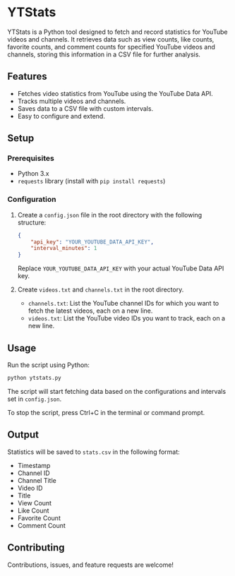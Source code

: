 # YTStats

YTStats is a Python tool designed to fetch and record statistics for YouTube videos and channels. It retrieves data such as view counts, like counts, favorite counts, and comment counts for specified YouTube videos and channels, storing this information in a CSV file for further analysis.

## Features

- Fetches video statistics from YouTube using the YouTube Data API.
- Tracks multiple videos and channels.
- Saves data to a CSV file with custom intervals.
- Easy to configure and extend.

## Setup

### Prerequisites

- Python 3.x
- `requests` library (install with `pip install requests`)

### Configuration

1. Create a `config.json` file in the root directory with the following structure:

    ```json
    {
        "api_key": "YOUR_YOUTUBE_DATA_API_KEY",
        "interval_minutes": 1
    }
    ```

    Replace `YOUR_YOUTUBE_DATA_API_KEY` with your actual YouTube Data API key.

2. Create `videos.txt` and `channels.txt` in the root directory.
   - `channels.txt`: List the YouTube channel IDs for which you want to fetch the latest videos, each on a new line.
   - `videos.txt`: List the YouTube video IDs you want to track, each on a new line.

## Usage

Run the script using Python:

```bash
python ytstats.py
```

The script will start fetching data based on the configurations and intervals set in `config.json`.

To stop the script, press Ctrl+C in the terminal or command prompt.

## Output

Statistics will be saved to `stats.csv` in the following format:

- Timestamp
- Channel ID
- Channel Title
- Video ID
- Title
- View Count
- Like Count
- Favorite Count
- Comment Count

## Contributing

Contributions, issues, and feature requests are welcome!

